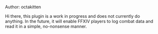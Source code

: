 Author: octakitten

Hi there, this plugin is a work in progress and does not currently do anything. In the future, it will enable FFXIV players to log combat data and read it in a simple, no-nonsense manner.